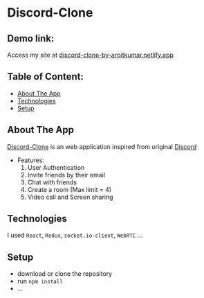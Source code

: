 # Discord-Clone


## Demo link:
Access my site at [discord-clone-by-arpitkumar.netlify.app](https://discord-clone-by-arpitkumar.netlify.app/)

## Table of Content:

- [About The App](#about-the-app)
- [Technologies](#technologies)
- [Setup](#setup)


## About The App
[Discord-Clone](#project-title) is an web application inspired from original [Discord](https://discord.com/)
- Features:
  1. User Authentication 
  2. Invite friends by their email
  3. Chat with friends
  4. Create a room (Max limit = 4)
  5. Video call and Screen sharing

## Technologies
I used `React`, `Redux`, `socket.io-client`, `WebRTC` ...

## Setup
- download or clone the repository
- run `npm install`
- ...

